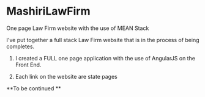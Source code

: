 # MashiriLawFirm
One page Law Firm website with the use of MEAN Stack

I've put together a full stack Law Firm website that is in the process of being completes.

1. I created a FULL one page application with the use of AngularJS on the Front End.

2. Each link on the website are state pages

**To be continued ** 
